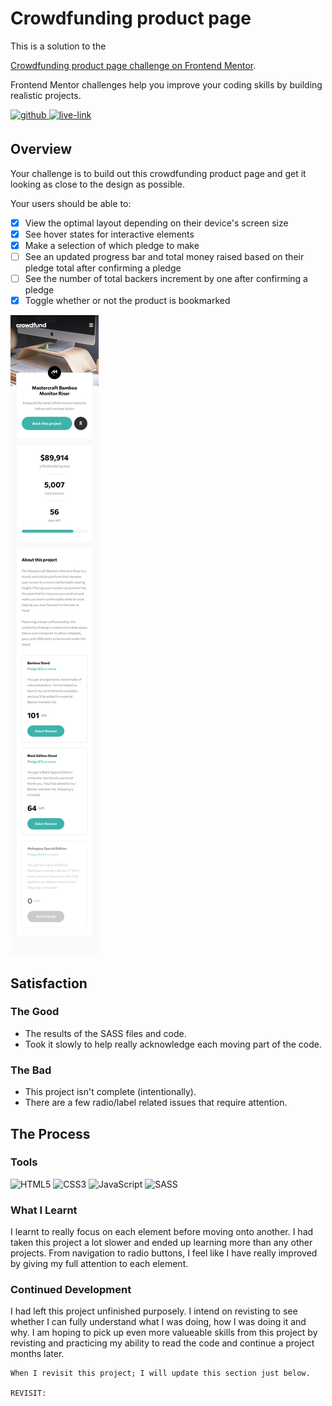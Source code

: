 <!-- USE THIS TEMPLATE FOR FUTURE FRONTEND MENTOR PROJECTS, CLEAN CONSISTENT README'S FOR ALL PROJECTS - PAST SELF. -->

<!-- REPLACE HREFS & PROJECT NAMES -->
<h1>Crowdfunding product page</h1>
<p>
  This is a solution to the 
  
  [Crowdfunding product page challenge on Frontend Mentor](https://www.frontendmentor.io/challenges/crowdfunding-product-page-7uvcZe7ZR).
  
  Frontend Mentor challenges help you improve your coding skills by building realistic projects. 
</p>

<!-- REPLACE HREFS -->
<a href="https://www.frontendmentor.io/solutions/crowdfunding-product-page-with-sass-wUP067XcA" target="_blank">
  <img src=https://img.shields.io/badge/solution-3e54a3?&style=for-the-badge&logo=frontendmentor&logoColor=white alt=github style="margin-bottom: 5px;" />
</a>
<a href="https://vibrant-mclean-ef9e8e.netlify.app/" target="_blank">
  <img src=https://img.shields.io/badge/live%20demo-lightgreen?&style=for-the-badge&logo=html5&logoColor=333 alt=live-link style="margin-bottom: 5px;" />
</a>

<!-- REPLACE TASKS -->
<h2>Overview</h2>
Your challenge is to build out this crowdfunding product page and get it looking as close to the design as possible.

Your users should be able to:
- [x] View the optimal layout depending on their device's screen size
- [x] See hover states for interactive elements
- [x] Make a selection of which pledge to make
- [ ] See an updated progress bar and total money raised based on their pledge total after confirming a pledge
- [ ] See the number of total backers increment by one after confirming a pledge
- [x] Toggle whether or not the product is bookmarked

<!-- IMAGE MAY NEED REPLACING -->
![](./design/mobile-design.jpg)

<!-- REPLACE LIST ITEMS -->
<h2>Satisfaction</h2>
<h3>The Good</h3>
  <ul>
    <li>The results of the SASS files and code.</li>
    <li>Took it slowly to help really acknowledge each moving part of the code.</li>
  </ul>
<h3>The Bad</h3>
  <ul>
    <li>This project isn't complete (intentionally).</li>
    <li>There are a few radio/label related issues that require attention.</li>
  </ul>

<!-- UPDATE ENTIRE SECTION -->
<h2>The Process</h2>
<h3>Tools</h3>
<p>
  <img alt="HTML5" src="https://img.shields.io/badge/-HTML5-red?style=flat-square&logo=html5&logoColor=white" />
  <img alt="CSS3" src="https://img.shields.io/badge/-CSS3-blue?style=flat-square&logo=css3&logoColor=white" />
  <img alt="JavaScript" src="https://img.shields.io/badge/-JavaScript-ffd32b?style=flat-square&logo=JavaScript&logoColor=black" />
  
  <img alt="SASS" src="https://img.shields.io/badge/-SASS-bf4080?style=flat-square&logo=sass&logoColor=white" />
</p>
<h3>What I Learnt</h3>
  <p>
    I learnt to really focus on each element before moving onto another. I had taken this project a lot slower and ended up learning more than any other projects.
    From navigation to radio buttons, I feel like I have really improved by giving my full attention to each element.
  </p>
<h3>Continued Development</h3>
  <p>
    I had left this project unfinished purposely. I intend on revisting to see whether I can fully understand what I was doing, how I was doing it and why.
    I am hoping to pick up even more valueable skills from this project by revisting and practicing my ability to read the code and continue a project months later.

    When I revisit this project; I will update this section just below.

    REVISIT:
  </p>
  
<!--  Thank you for taking the time to review my projects!  -->
